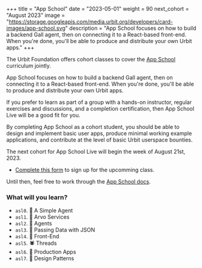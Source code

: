 +++
title = "App School"
date = "2023-05-01"
weight = 90
next_cohort = "August 2023"
image = "https://storage.googleapis.com/media.urbit.org/developers/card-images/app-school.svg"
description = "App School focuses on how to build a backend Gall agent, then on connecting it to a React-based front-end. When you're done, you'll be able to produce and distribute your own Urbit apps."
+++

The Urbit Foundation offers cohort classes to cover the [App
School](/guides/core/app-school) curriculum jointly.

App School focuses on how to build a backend Gall agent, then on connecting it
to a React-based front-end.  When you're done, you'll be able to produce and
distribute your own Urbit apps.

If you prefer to learn as part of a group with a hands-on instructor, regular
exercises and discussions, and a completion certification, then App School Live
will be a good fit for you.

By completing App School as a cohort student, you should be able to design and
implement basic user apps, produce minimal working example applications, and
contribute at the level of basic Urbit userspace bounties.

The next cohort for App School Live will begin the week of August 21st, 2023.

- [Complete this form](https://forms.gle/3c8xBubvSiQfj7Tr6) to sign up for the upcomming class.

Until then, feel free to work through the [App School
docs](/guides/core/app-school).


###  What will you learn?

-   `asl0`. 🦀 A Simple Agent
-   `asl1`. 🦦 Arvo Services
-   `asl2`. 🐢 Agents
-   `asl3`. 🐝 Passing Data with JSON
-   `asl4`. 🦩 Front-End
-   `asl5`. 🕷️ Threads
-   `asl6`. 🦭 Production Apps
-   `asl7`. 🦏 Design Patterns
